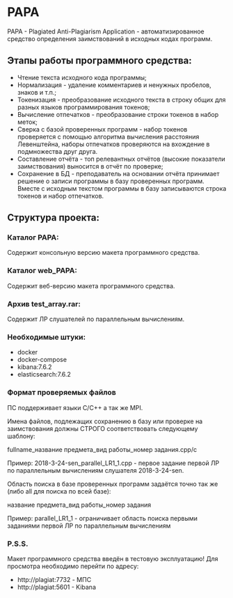 # PAPA

PAPA - Plagiated Anti-Plagiarism Application - автоматизированное средство определения заимствований в исходных кодах программ.

## Этапы работы программного средства:
- Чтение текста исходного кода программы;
- Нормализация - удаление комментариев и ненужных пробелов, знаков и т.п.;
- Токенизация - преобразование исходного текста в строку общих для разных языков программирования токенов;
- Вычисление отпечатков - преобразование строки токенов в набор меток;
- Сверка с базой проверенных программ - набор токенов проверяется с помощью алгоритма вычисления расстояния Левенштейна, наборы отпечатков проверяются на вхождение в подмножества друг друга. 
- Составление отчёта - топ релевантных отчётов (высокие показатели заимствования) выносится в отчёт по проверке;
- Сохранение в БД - преподаватель на основании отчёта принимает решение о записи программы в базу проверенных программ. Вместе с исходным текстом программы в базу записываются строка токенов и набор отпечатков.

## Структура проекта:

### Каталог PAPA:
Содержит консольную версию макета программного средства.

### Каталог web_PAPA:
Содержит веб-версию макета программного средства.

### Архив test_array.rar:
Содержит ЛР слушателей по параллельным вычислениям.

### Необходимые штуки:
- docker
- docker-compose
- kibana:7.6.2
- elasticsearch:7.6.2

### Формат проверяемых файлов
ПС поддерживает языки C/C++ а так же MPI.

Имена файлов, подлежащих сохранению в базу или проверке на заимствования должны СТРОГО соответствовать следующему шаблону:

fullname_название предмета_вид работы_номер задания.cpp/c

Пример: 2018-3-24-sen_parallel_LR1_1.cpp - первое задание первой ЛР по параллельным вычислениям слушателя 2018-3-24-sen.

Область поиска в базе проверенных программ задаётся точно так же (либо all для поиска по всей базе):

название предмета_вид работы_номер задания

Пример: parallel_LR1_1 - ограничивает область поиска первыми заданиями первой ЛР по параллельным вычислениям

### P.S.S.
Макет программного средства введён в тестовую эксплуатацию!
Для просмотра необходимо перейти по адресу:
- http://plagiat:7732 - МПС
- http://plagiat:5601 - Kibana
